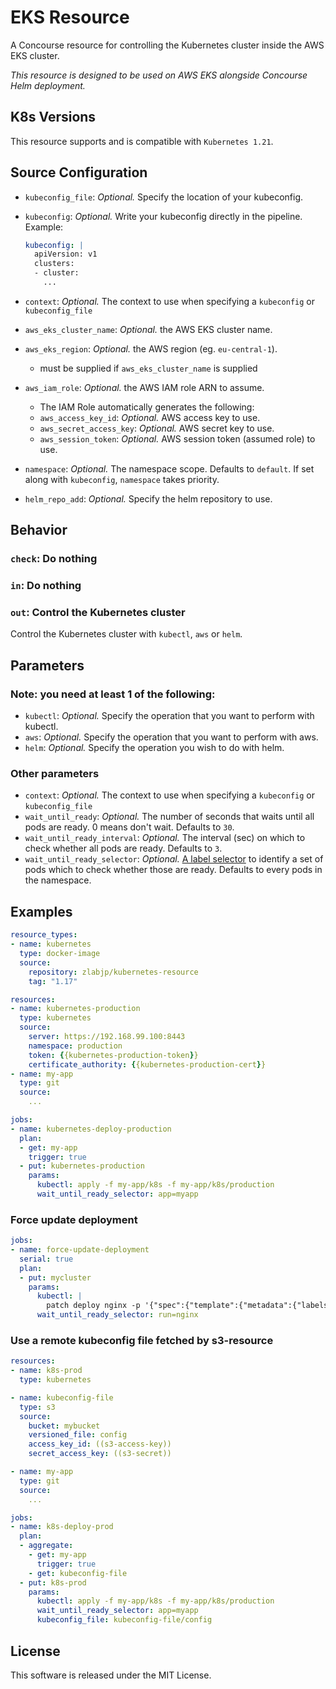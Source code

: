 # EKS Resource

A Concourse resource for controlling the Kubernetes cluster inside the AWS EKS cluster.

*This resource is designed to be used on AWS EKS alongside Concourse Helm deployment.*

## K8s Versions

This resource supports and is compatible with `Kubernetes 1.21`.

## Source Configuration

- `kubeconfig_file`: *Optional.* Specify the location of your kubeconfig.
- `kubeconfig`: *Optional.* Write your kubeconfig directly in the pipeline. Example:

    ```yaml
    kubeconfig: |
      apiVersion: v1
      clusters:
      - cluster:
        ...
    ```

- `context`: *Optional.* The context to use when specifying a `kubeconfig` or `kubeconfig_file`
- `aws_eks_cluster_name`: *Optional.* the AWS EKS cluster name.
- `aws_eks_region`: *Optional.* the AWS region (eg. `eu-central-1`).
  - must be supplied if `aws_eks_cluster_name` is supplied
- `aws_iam_role`: *Optional.* the AWS IAM role ARN to assume.
  - The IAM Role automatically generates the following:
  - `aws_access_key_id`: *Optional.* AWS access key to use.
  - `aws_secret_access_key`: *Optional.* AWS secret key to use.
  - `aws_session_token`: *Optional.* AWS session token (assumed role) to use.
- `namespace`: *Optional.* The namespace scope. Defaults to `default`. If set along with `kubeconfig`, `namespace` takes priority.
- `helm_repo_add`: *Optional.* Specify the helm repository to use.

## Behavior

### `check`: Do nothing

### `in`: Do nothing

### `out`: Control the Kubernetes cluster

Control the Kubernetes cluster with `kubectl`, `aws` or `helm`.

## Parameters

### Note: you need at least 1 of the following:

- `kubectl`: *Optional.* Specify the operation that you want to perform with kubectl.
- `aws`: *Optional.* Specify the operation that you want to perform with aws.
- `helm`: *Optional.* Specify the operation you wish to do with helm.

### Other parameters

- `context`: *Optional.* The context to use when specifying a `kubeconfig` or `kubeconfig_file`
- `wait_until_ready`: *Optional.* The number of seconds that waits until all pods are ready. 0 means don't wait. Defaults to `30`.
- `wait_until_ready_interval`: *Optional.* The interval (sec) on which to check whether all pods are ready. Defaults to `3`.
- `wait_until_ready_selector`: *Optional.* [A label selector](https://kubernetes.io/docs/concepts/overview/working-with-objects/labels/#label-selectors) to identify a set of pods which to check whether those are ready. Defaults to every pods in the namespace.

## Examples

```yaml
resource_types:
- name: kubernetes
  type: docker-image
  source:
    repository: zlabjp/kubernetes-resource
    tag: "1.17"

resources:
- name: kubernetes-production
  type: kubernetes
  source:
    server: https://192.168.99.100:8443
    namespace: production
    token: {{kubernetes-production-token}}
    certificate_authority: {{kubernetes-production-cert}}
- name: my-app
  type: git
  source:
    ...

jobs:
- name: kubernetes-deploy-production
  plan:
  - get: my-app
    trigger: true
  - put: kubernetes-production
    params:
      kubectl: apply -f my-app/k8s -f my-app/k8s/production
      wait_until_ready_selector: app=myapp
```

### Force update deployment

```yaml
jobs:
- name: force-update-deployment
  serial: true
  plan:
  - put: mycluster
    params:
      kubectl: |
        patch deploy nginx -p '{"spec":{"template":{"metadata":{"labels":{"updated_at":"'$(date +%s)'"}}}}}'
      wait_until_ready_selector: run=nginx
```

### Use a remote kubeconfig file fetched by s3-resource

```yaml
resources:
- name: k8s-prod
  type: kubernetes

- name: kubeconfig-file
  type: s3
  source:
    bucket: mybucket
    versioned_file: config
    access_key_id: ((s3-access-key))
    secret_access_key: ((s3-secret))

- name: my-app
  type: git
  source:
    ...

jobs:
- name: k8s-deploy-prod
  plan:
  - aggregate:
    - get: my-app
      trigger: true
    - get: kubeconfig-file
  - put: k8s-prod
    params:
      kubectl: apply -f my-app/k8s -f my-app/k8s/production
      wait_until_ready_selector: app=myapp
      kubeconfig_file: kubeconfig-file/config
```

## License

This software is released under the MIT License.
